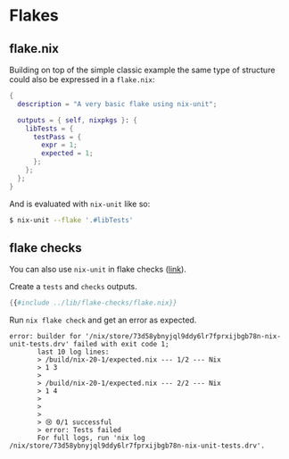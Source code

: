 # Flakes

## flake.nix

Building on top of the simple classic example the same type of structure could also be expressed in a `flake.nix`:
``` nix
{
  description = "A very basic flake using nix-unit";

  outputs = { self, nixpkgs }: {
    libTests = {
      testPass = {
        expr = 1;
        expected = 1;
      };
    };
  };
}

```

And is evaluated with `nix-unit` like so:
``` bash
$ nix-unit --flake '.#libTests'
```

## flake checks

You can also use `nix-unit` in flake checks ([link](https://nixos.org/manual/nix/unstable/command-ref/new-cli/nix3-flake-check)).

Create a `tests` and `checks` outputs.

```nix
{{#include ../lib/flake-checks/flake.nix}}
```

Run `nix flake check` and get an error as expected.

```console
error: builder for '/nix/store/73d58ybnyjql9ddy6lr7fprxijbgb78n-nix-unit-tests.drv' failed with exit code 1;
       last 10 log lines:
       > /build/nix-20-1/expected.nix --- 1/2 --- Nix
       > 1 3
       >
       > /build/nix-20-1/expected.nix --- 2/2 --- Nix
       > 1 4
       >
       >
       >
       > 😢 0/1 successful
       > error: Tests failed
       For full logs, run 'nix log /nix/store/73d58ybnyjql9ddy6lr7fprxijbgb78n-nix-unit-tests.drv'.
```

